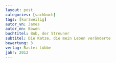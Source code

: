 ```yaml
---
layout: post
categories: [sachbuch]
tags: [kurzweilig]
autor_vn: James
autor_nn: Bowen
buchtitel: Bob, der Streuner
subtitel: Die Katze, die mein Leben veränderte
bewertung: 3
verlag: Bastei Lübbe
jahr: 2012
---
```



